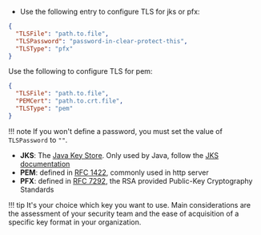 <!--To configure a certificate for HTTPS-->

- Use the following entry to configure TLS for jks or pfx:

```json
{
  "TLSFile": "path.to.file",
  "TLSPassword": "password-in-clear-protect-this",
  "TLSType": "pfx"
}
```
Use the following to configure TLS for pem:

```json
{
  "TLSFile": "path.to.file",
  "PEMCert": "path.to.crt.file",
  "TLSType": "pem"
}
```
<!-- prettier-ignore -->
!!! note
    If you won't define a password, you must set the value of `TLSPassword` to `""`.

- **JKS**: The [Java Key Store](https://en.wikipedia.org/wiki/Java_KeyStore). Only used by Java, follow the [JKS documentation](https://docs.oracle.com/cd/E19509-01/820-3503/ggfen/index.html)
- **PEM**: defined in [RFC 1422](https://www.rfc-editor.org/rfc/rfc1422), commonly used in http server
- **PFX**: defined in [RFC 7292](https://www.rfc-editor.org/rfc/rfc7292), the RSA provided Public-Key Cryptography Standards

<!-- prettier-ignore -->
!!! tip
    It's your choice which key you want to use. Main considerations are the assessment of your security team and the ease of acquisition of a specific key format in your organization.
